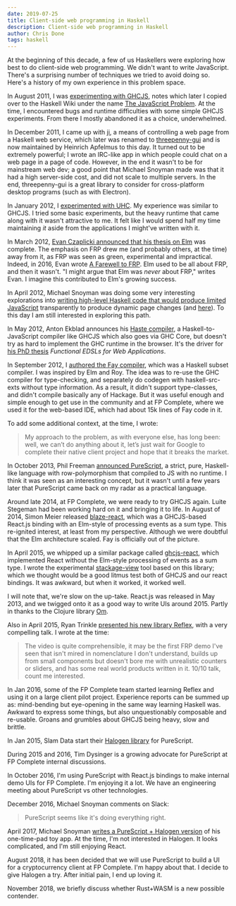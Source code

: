 ```yaml
---
date: 2019-07-25
title: Client-side web programming in Haskell
description: Client-side web programming in Haskell
author: Chris Done
tags: haskell
---
```


At the beginning of this decade, a few of us Haskellers were exploring
how best to do client-side web programming. We didn't want to write
JavaScript. There's a surprising number of techniques we tried to
avoid doing so. Here's a history of my own experience in this problem
space.

In August 2011, I was
[experimenting with GHCJS](https://chrisdone.com/posts/ghcjs/), notes
which later I copied over to the Haskell Wiki under the name
[The JavaScript Problem](http://www.haskell.org/haskellwiki/The_JavaScript_Problem). At
the time, I encountered bugs and runtime difficulties with some simple
GHCJS experiments. From there I mostly abandoned it as a choice,
underwhelmed.

In December 2011, I came up with
[ji](https://chrisdone.com/posts/ji-haskell-web/), a means of
controlling a web page from a Haskell web service, which later was
renamed to
[threepenny-gui](http://hackage.haskell.org/package/threepenny-gui)
and is now maintained by Heinrich Apfelmus to this day. It turned out
to be extremely powerful; I wrote an IRC-like app in which people
could chat on a web page in a page of code. However, in the end it
wasn't to be for mainstream web dev; a good point that Michael Snoyman
made was that it had a high server-side cost, and did not scale to
multiple servers. In the end, threepenny-gui is a great library to
consider for cross-platform desktop programs (such as with Electron).

In January 2012, I
[experimented with UHC](https://web.archive.org/web/20120623212312/https://chrisdone.com/posts/2012-01-06-uhc-javascript.html). My
experience was similar to GHCJS. I tried some basic experiments, but
the heavy runtime that came along with it wasn't attractive to me. It
felt like I would spend half my time maintaining _it_ aside from the
applications I might've written with it.

In March 2012,
[Evan Czaplicki announced that his thesis on Elm](https://www.reddit.com/r/haskell/comments/rkyoa/my_thesis_is_finally_complete_elm_concurrent_frp/)
was complete. The emphasis on FRP drew me (and probably others, at the
time) away from it, as FRP was seen as green, experimental and
impractical. Indeed, in 2016, Evan wrote
[A Farewell to FRP](https://elm-lang.org/news/farewell-to-frp). Elm
used to be all about FRP, and then it wasn't. "I might argue that Elm
was _never_ about FRP," writes Evan. I imagine this contributed to
Elm's growing success.

In April 2012, Michael Snoyman was doing some very interesting
explorations into
[writing high-level Haskell code that would produce limited JavaScript](https://www.yesodweb.com/blog/2012/04/client-side) transparently to produce dynamic page changes
(and [here](https://www.yesodweb.com/blog/2012/04/yesod-js-todo)). To
this day I am still interested in exploring this path.

In May 2012, Anton Ekblad announces his
[Haste compiler](https://www.reddit.com/r/haskell/comments/tw997/haste_haskell_to_javascript_compiler/),
a Haskell-to-JavaScript compiler like GHCJS which also goes via GHC
Core, but doesn't try as hard to implement the GHC runtime in the
browser. It's the driver for
[his PhD thesis](https://ekblad.cc/pubs/thesis.pdf) _Functional EDSLs
for Web Applications_.

In September 2012, I
[authored the Fay compiler](https://chrisdone.com/posts/fay/), which
was a Haskell subset compiler. I was inspired by Elm and Roy. The idea
was to re-use the GHC compiler for type-checking, and separately do
codegen with haskell-src-exts without type information. As a result,
it didn't support type-classes, and didn't compile basically any of
Hackage. But it was useful enough and simple enough to get use in the
community and at FP Complete, where we used it for the web-based IDE,
which had about 15k lines of Fay code in it.

To add some additional context, at the time, I wrote:

> My approach to the problem, as with everyone else, has long been:
> well, we can’t do anything about it, let’s just wait for Google to
> complete their native client project and hope that it breaks the
> market.

In October 2013, Phil Freeman
[announced PureScript](https://www.reddit.com/r/haskell/comments/1pkzd0/show_reddit_my_weekend_project_purescript/),
a strict, pure, Haskell-like language with row-polymorphism that
compiled to JS with no runtime. I think it was seen as an interesting
concept, but it wasn't until a few years later that PureScript came
back on my radar as a practical language.

Around late 2014, at FP Complete, we were ready to try GHCJS
again. Luite Stegeman had been working hard on it and bringing it to
life. In August of 2014, Simon Meier released
[blaze-react](https://github.com/meiersi/blaze-react), which was a
GHCJS-based React.js binding with an Elm-style of processing events as
a sum type. This re-ignited interest, at least from my
perspective. Although we were doubtful that the Elm architecture
scaled. Fay is officially out of the picture.

In April 2015, we whipped up a similar package called
[ghcjs-react](https://github.com/fpco/ghcjs-react), which implemented
React without the Elm-style processing of events as a sum type. I
wrote the experimental
[stackage-view](https://github.com/fpco/stackage-view#introduction)
tool based on this library; which we thought would be a good litmus
test both of GHCJS and our react bindings. It was awkward, but when it
worked, it worked well.

I will note that, we're slow on the up-take. React.js was released in
May 2013, and we twigged onto it as a good way to write UIs around
2015. Partly in thanks to the Clojure library [Om](https://github.com/omcljs/om).

Also in April 2015, Ryan Trinkle
[presented his new library Reflex](https://www.reddit.com/r/haskell/comments/31rat9/reflex_practical_functional_reactive_programming/),
with a very compelling talk. I wrote at the time:

> The video is quite comprehensible, it may be the first FRP demo I've
> seen that isn't mired in nomenclature I don't understand, builds up
> from small components but doesn't bore me with unrealistic counters
> or sliders, and has some real world products written in it. 10/10
> talk, count me interested.

In Jan 2016, some of the FP Complete team started learning Reflex and
using it on a large client pilot project. Experience reports can be
summed up as: mind-bending but eye-opening in the same way learning
Haskell was. Awkward to express some things, but also unquestionably
composable and re-usable. Groans and grumbles about GHCJS being heavy,
slow and brittle.

In Jan 2015, Slam Data start their
[Halogen library](https://github.com/slamdata/purescript-halogen) for
PureScript.

During 2015 and 2016, Tim Dysinger is a growing advocate for PureScript at FP
Complete internal discussions.

In October 2016, I'm using PureScript with React.js bindings to make
internal demo UIs for FP Complete. I'm enjoying it a lot. We have an
engineering meeting about PureScript vs other technologies.

December 2016, Michael Snoyman comments on Slack:

> PureScript seems like it's doing everything right.

April 2017, Michael Snoyman
[writes a PureScript + Halogen version](https://github.com/snoyberg/purescript-halogen-onetimepad)
of his one-time-pad toy app. At the time, I'm not interested in
Halogen. It looks complicated, and I'm still enjoying React.

August 2018, it has been decided that we will use PureScript to
build a UI for a cryptocurrency client at FP Complete. I'm happy about
that. I decide to give Halogen a try. After initial pain, I end up
loving it.

November 2018, we briefly discuss whether Rust+WASM is a new possible
contender.

